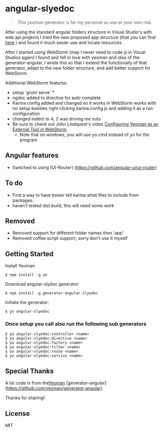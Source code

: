 # angular-slyedoc

>This yeoman generator is for my personal so use at your own risk.

After using the standard angular folders structure in  Visual Studio's with web api projects I tried the new proposed
app structure (that you can find [here](https://docs.google.com/document/d/1XXMvReO8-Awi1EZXAXS4PzDzdNvV6pGcuaF4Q9821Es/pub) )
and found it much easier use and locate resources.

After I started using WebStorm (may I never need to code js in Visual Studios again) I found and fell in love with
yeoman and idea of the generator-angular.  I wrote this so that I extend the functionally of that generator, adapt to
the new folder structure, and add better support for WebStorm.

Additional WebStorm features:

*   setup 'grunt serve'
    * 
*   ngdoc added to directive for auto complete
*   Karma config added and changed so it works in WebStorm works with no setup besides right clicking karma.config.js
    and adding it as a run configuration
*   changed indent to 4, 2 was driving me nuts
*   Be sure to check out John Lindquest's video [Configuring Yeoman as an External Tool in WebStorm](https://www.youtube.com/watch?v=KBueufmUgdw)
    *   Note that on windows, you will use yo.cmd instead of yo for the program

## Angular features

*   Switched to using [UI-Router] (https://github.com/angular-ui/ui-router)

## To do

*   Find a way to have bower tell karma what files to include from packages.
*   haven't tested dist build, this will need some work

## Removed

*   Removed support for different folder names then 'app'
*   Removed coffee script support, sorry don't use it myself



## Getting Started

Install Yeoman

```
$ npm install -g yo
```

Download angular-slydoc generator

```
$ npm install -g generator-angular-slyedoc
```

Initiate the generator:

```
$ yo angular-slyedoc
```

### Once setup you call also run the following sub generators

```
$ yo angular-slyedoc:controller <name>
$ yo angular-slyedoc:directive <name>
$ yo angular-slyedoc:factory <name>
$ yo angular-slyedoc:filter <name>
$ yo angular-slyedoc:route <name>
$ yo angular-slyedoc:service <name>
```

## Special Thanks

A lot code is from the[Yeoman](http://yeoman.io) [generator-angular] (https://github.com/yeoman/generator-angular).

Thanks for sharing!

## License

MIT
